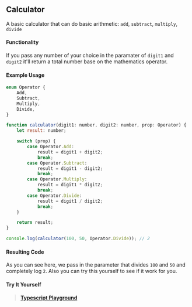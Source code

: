 ## Calculator

A basic calculator that can do basic arithmetic: `add`, `subtract`, `multiply`, `divide`

#### Functionality

If you pass any number of your choice in the paramater of `digit1` and `digit2` it'll return a total number base on the mathematics operator.

#### Example Usage

```js
enum Operator {
    Add,
    Subtract,
    Multiply,
    Divide,
}

function calculator(digit1: number, digit2: number, prop: Operator) {
    let result: number;

    switch (prop) {
        case Operator.Add:
            result = digit1 + digit2;
            break;
        case Operator.Subtract:
            result = digit1 - digit2;
            break;
        case Operator.Multiply:
            result = digit1 * digit2;
            break;
        case Operator.Divide:
            result = digit1 / digit2;
            break;
    }

    return result;
}

console.log(calculator(100, 50, Operator.Divide)); // 2
```

#### Resulting Code

As you can see here, we pass in the parameter that divides `100` and `50` and completely log `2`. Also you can try this yourself to see if it work for you.

#### Try It Yourself
> **[Typescript Playground](https://www.typescriptlang.org/play)**
